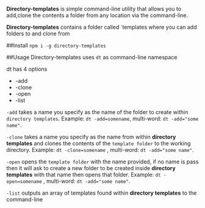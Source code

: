 **Directory-templates** is simple command-line utility that allows you to add,clone the contents a folder from any location via the command-line.

**Directory-templates** contains a folder called `templates where you can add folders to and clone from

##Install
```npm i -g directory-templates```

##Usage
Directory-templates uses `dt` as command-line namespace

dt has 4 options

 - -add
 - -clone
 - -open
 - -list

`-add` takes a name you specify as the name of the folder to create within `directory templates`.
Example: `dt -add=somename`, multi-word: `dt -add="some name"`.

`-clone` takes a name you specify as the name from within **directory templates** and clones the contents of the `template folder` to the working directory.
Example: `dt -clone=somename` , multi-word: `dt -add="some name"`.

`-open` opens the `template folder` with the name provided, if no name is pass then it will ask to create a new folder to be created inside **directory templates** with that name then opens that folder.
Example: `dt -open=somename` , multi-word: `dt -add="some name"`.

`-list` outputs an array of templates found within **directory templates** to the command-line
